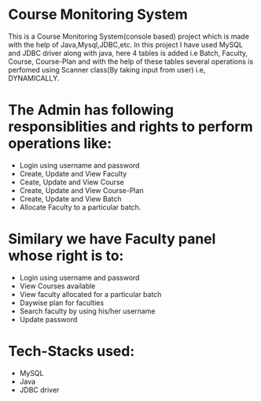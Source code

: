 # Course Monitoring System
This is a Course Monitoring System(console based) project which is made with the help of Java,Mysql,JDBC,etc. 
In this project I have used MySQL and JDBC driver along with java, here 4 tables is added i.e Batch, Faculty, Course, Course-Plan and with the help of these tables several operations is perfomed using Scanner class(By taking input from user) i.e, DYNAMICALLY.

# The Admin has following responsiblities and rights to perform operations like:

* Login using username and password
* Create, Update and View Faculty
* Ceate, Update and View Course
* Create, Update and View Course-Plan
* Create, Update and View Batch
* Allocate Faculty to a particular batch.
# Similary we have Faculty panel whose right is to:

* Login using username and password
* View Courses available
* View faculty allocated for a particular batch
* Daywise plan for faculties
* Search faculty by using his/her username
* Update password
# Tech-Stacks used:

* MySQL
* Java
* JDBC driver
